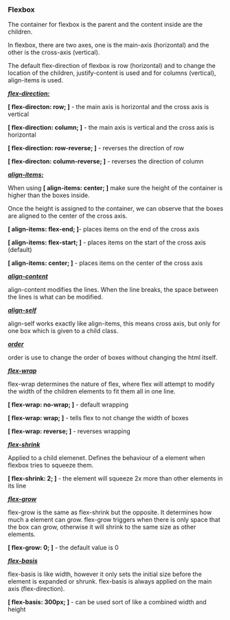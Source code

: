 <h3><b>Flexbox</b></h3>

The container for flexbox is the parent and the content inside are the children. 

In flexbox, there are two axes, one is the main-axis (horizontal) and the other is the cross-axis (vertical).

The default flex-direction of flexbox is row (horizontal) and to change the location of the children, 
justify-content is used and for columns (vertical), align-items is used.

<b><i><ins>flex-direction:</ins></i></b>

<b>[ flex-directon: row; ]</b> - the main axis is horizontal and the cross axis is vertical 

<b>[ flex-direction: column; ]</b> - the main axis is vertical and the cross axis is horizontal

<b>[ flex-direction: row-reverse; ]</b> - reverses the direction of row

<b>[ flex-directon: column-reverse; ]</b> - reverses the direction of column

<b><i><ins>align-items:</ins></i></b>

When using <b>[ align-items: center; ]</b> make sure the height of the container is higher than the boxes inside.

Once the height is assigned to the container, we can observe that the boxes are aligned to the center of
the cross axis.

<b>[ align-items: flex-end; ]</b>- places items on the end of the cross axis

<b>[ align-items: flex-start; ]</b> - places items on the start of the cross axis (default)

<b>[ align-items: center; ]</b> - places items on the center of the cross axis

<b><i><ins> align-content </b></i></ins>

align-content modifies the lines. When the line breaks, the space between the lines is what can be modified.

<b><i><ins>align-self</ins></i></b>

align-self works exactly like align-items, this means cross axis, but only for one box which is given to a child class. 

<b><i><ins>order</ins></i></b>

order is use to change the order of boxes without changing the html itself. 

<b><i><ins>flex-wrap</b></i></ins>

flex-wrap determines the nature of flex, where flex will attempt to modify the width of the children elements to fit them all in one line.

<b>[ flex-wrap: no-wrap; ]</b> - default wrapping 

<b>[ flex-wrap: wrap; ]</b> - tells flex to not change the width of boxes

<b>[ flex-wrap: reverse; ]</b> - reverses wrapping

<b><i><ins>flex-shrink</b></i></ins>

Applied to a child elemenet. Defines the behaviour of a element when flexbox tries to squeeze them. 

<b>[ flex-shrink: 2; ]</b> - the element will squeeze 2x more than other elements in its line

<b><i><ins>flex-grow</b></i></ins>

flex-grow is the same as flex-shrink but the opposite. It determines how much a element can grow. flex-grow triggers when there is only space that the box can grow, otherwise it will shrink to the same size as other elements.

<b>[ flex-grow: 0; ]</b> - the default value is 0

<b><i><ins>flex-basis</b></i></ins>

flex-basis is like width, however it only sets the initial size before the element is expanded or shrunk. flex-basis is always applied on the main axis (flex-direction). 

<b>[ flex-basis: 300px; ]</b> - can be used sort of like a combined width and height

